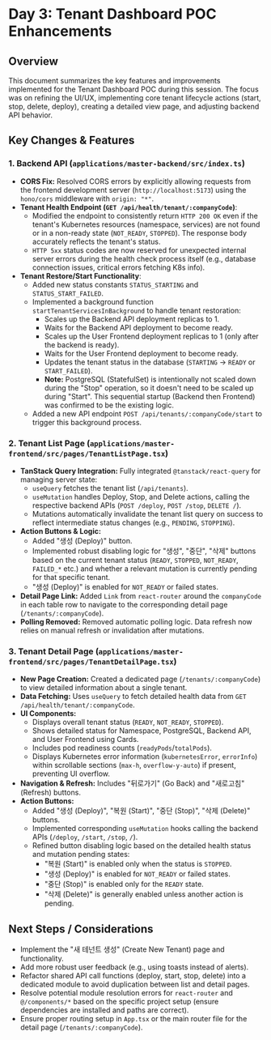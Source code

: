 # Day 3: Tenant Dashboard POC Enhancements

## Overview

This document summarizes the key features and improvements implemented for the Tenant Dashboard POC during this session. The focus was on refining the UI/UX, implementing core tenant lifecycle actions (start, stop, delete, deploy), creating a detailed view page, and adjusting backend API behavior.

## Key Changes & Features

### 1. Backend API (`applications/master-backend/src/index.ts`)

- **CORS Fix:** Resolved CORS errors by explicitly allowing requests from the frontend development server (`http://localhost:5173`) using the `hono/cors` middleware with `origin: "*"`.
- **Tenant Health Endpoint (`GET /api/health/tenant/:companyCode`)**:
  - Modified the endpoint to consistently return `HTTP 200 OK` even if the tenant's Kubernetes resources (namespace, services) are not found or in a non-ready state (`NOT_READY`, `STOPPED`). The response body accurately reflects the tenant's status.
  - `HTTP 5xx` status codes are now reserved for unexpected internal server errors during the health check process itself (e.g., database connection issues, critical errors fetching K8s info).
- **Tenant Restore/Start Functionality**:
  - Added new status constants `STATUS_STARTING` and `STATUS_START_FAILED`.
  - Implemented a background function `startTenantServicesInBackground` to handle tenant restoration:
    - Scales up the Backend API deployment replicas to 1.
    - Waits for the Backend API deployment to become ready.
    - Scales up the User Frontend deployment replicas to 1 (only after the backend is ready).
    - Waits for the User Frontend deployment to become ready.
    - Updates the tenant status in the database (`STARTING` -> `READY` or `START_FAILED`).
    - **Note:** PostgreSQL (StatefulSet) is intentionally not scaled down during the "Stop" operation, so it doesn't need to be scaled up during "Start". This sequential startup (Backend then Frontend) was confirmed to be the existing logic.
  - Added a new API endpoint `POST /api/tenants/:companyCode/start` to trigger this background process.

### 2. Tenant List Page (`applications/master-frontend/src/pages/TenantListPage.tsx`)

- **TanStack Query Integration:** Fully integrated `@tanstack/react-query` for managing server state:
  - `useQuery` fetches the tenant list (`/api/tenants`).
  - `useMutation` handles Deploy, Stop, and Delete actions, calling the respective backend APIs (`POST /deploy`, `POST /stop`, `DELETE /`).
  - Mutations automatically invalidate the tenant list query on success to reflect intermediate status changes (e.g., `PENDING`, `STOPPING`).
- **Action Buttons & Logic:**
  - Added "생성 (Deploy)" button.
  - Implemented robust disabling logic for "생성", "중단", "삭제" buttons based on the current tenant status (`READY`, `STOPPED`, `NOT_READY`, `FAILED_*` etc.) and whether a relevant mutation is currently pending for that specific tenant.
  - "생성 (Deploy)" is enabled for `NOT_READY` or failed states.
- **Detail Page Link:** Added `Link` from `react-router` around the `companyCode` in each table row to navigate to the corresponding detail page (`/tenants/:companyCode`).
- **Polling Removed:** Removed automatic polling logic. Data refresh now relies on manual refresh or invalidation after mutations.

### 3. Tenant Detail Page (`applications/master-frontend/src/pages/TenantDetailPage.tsx`)

- **New Page Creation:** Created a dedicated page (`/tenants/:companyCode`) to view detailed information about a single tenant.
- **Data Fetching:** Uses `useQuery` to fetch detailed health data from `GET /api/health/tenant/:companyCode`.
- **UI Components:**
  - Displays overall tenant status (`READY`, `NOT_READY`, `STOPPED`).
  - Shows detailed status for Namespace, PostgreSQL, Backend API, and User Frontend using Cards.
  - Includes pod readiness counts (`readyPods`/`totalPods`).
  - Displays Kubernetes error information (`kubernetesError`, `errorInfo`) within scrollable sections (`max-h`, `overflow-y-auto`) if present, preventing UI overflow.
- **Navigation & Refresh:** Includes "뒤로가기" (Go Back) and "새로고침" (Refresh) buttons.
- **Action Buttons:**
  - Added "생성 (Deploy)", "복원 (Start)", "중단 (Stop)", "삭제 (Delete)" buttons.
  - Implemented corresponding `useMutation` hooks calling the backend APIs (`/deploy`, `/start`, `/stop`, `/`).
  - Refined button disabling logic based on the detailed health status and mutation pending states:
    - "복원 (Start)" is enabled only when the status is `STOPPED`.
    - "생성 (Deploy)" is enabled for `NOT_READY` or failed states.
    - "중단 (Stop)" is enabled only for the `READY` state.
    - "삭제 (Delete)" is generally enabled unless another action is pending.

## Next Steps / Considerations

- Implement the "새 테넌트 생성" (Create New Tenant) page and functionality.
- Add more robust user feedback (e.g., using toasts instead of alerts).
- Refactor shared API call functions (deploy, start, stop, delete) into a dedicated module to avoid duplication between list and detail pages.
- Resolve potential module resolution errors for `react-router` and `@/components/*` based on the specific project setup (ensure dependencies are installed and paths are correct).
- Ensure proper routing setup in `App.tsx` or the main router file for the detail page (`/tenants/:companyCode`).
